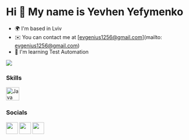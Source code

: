 Hi 👋 My name is Yevhen Yefymenko
=================================

* 🌍  I'm based in Lviv
* ✉️  You can contact me at [evgenius1256@gmail.com](mailto: evgenius1256@gmail.com)
* 🧠  I'm learning Test Automation

<a href="https://www.github.com/evgenius47" target="_blank" rel="noreferrer"><img
src="https://img.shields.io/github/followers/evgenius47?logo=github&style=for-the-badge&color=ef4444&labelColor=1c1917" /></a>
### Skills

<p align="left">
<a href="https://www.oracle.com/java/" target="_blank" rel="noreferrer"><img src="https://raw.githubusercontent.com/danielcranney/readme-generator/main/public/icons/skills/java-colored.svg" width="36" height="36" alt="Java" /></a>
</p>

### Socials

<p align="left"> <a href="https://www.facebook.com/profile.php?id=100028297399648" target="_blank" rel="noreferrer"><img src="https://raw.githubusercontent.com/danielcranney/readme-generator/main/public/icons/socials/facebook.svg" width="32" height="32" /></a> <a href="https://www.github.com/evgenius47" target="_blank" rel="noreferrer"><img src="https://raw.githubusercontent.com/danielcranney/readme-generator/main/public/icons/socials/github.svg" width="32" height="32" /></a> <a href="http://www.instagram.com/evgenius47" target="_blank" rel="noreferrer"><img src="https://raw.githubusercontent.com/danielcranney/readme-generator/main/public/icons/socials/instagram.svg" width="32" height="32" /></a></p>
